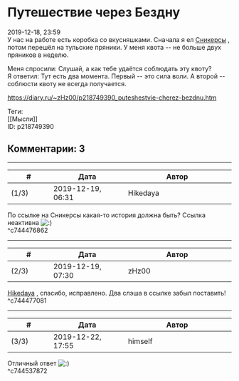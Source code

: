 Путешествие через Бездну
========================

  
2019-12-18, 23:59  
 У нас на работе есть коробка со вкусняшками. Сначала я ел  [Сникерсы](Сникерсофобия)  , потом перешёл на тульские пряники. У меня квота -- не больше двух пряников в неделю.   
   
 Меня спросили: Слушай, а как тебе удаётся соблюдать эту квоту?   
 Я ответил: Тут есть два момента. Первый -- это сила воли. А второй -- соблюсти квоту не всегда получается.   
  
<https://diary.ru/~zHz00/p218749390_puteshestvie-cherez-bezdnu.htm>  
  
Теги:  
[[Мысли]]  
ID: p218749390  


Комментарии: 3
--------------

  


---



|         #         |              Дата              |                     Автор                     |           ID           |
| --- | --- | --- | --- |
| (1/3) | 2019-12-19, 06:31 | Hikedaya | c744476862 |

  
 По ссылке на Сникерсы какая-то история должна быть? Ссылка неактивна ![:)](http://static.diary.ru/picture/3.gif)   
 ^c744476862

---



|         #         |              Дата              |                     Автор                     |           ID           |
| --- | --- | --- | --- |
| (2/3) | 2019-12-19, 07:30 | zHz00 | c744477081 |

  
  [Hikedaya](http://hikedaya.diary.ru "Записная книжка")  , спасибо, исправлено. Два слэша в ссылке забыл поставить!   
 ^c744477081

---



|         #         |              Дата              |                     Автор                     |           ID           |
| --- | --- | --- | --- |
| (3/3) | 2019-12-22, 17:55 | himself | c744537872 |

  
 Отличный ответ ![:)](http://static.diary.ru/picture/3.gif)   
 ^c744537872